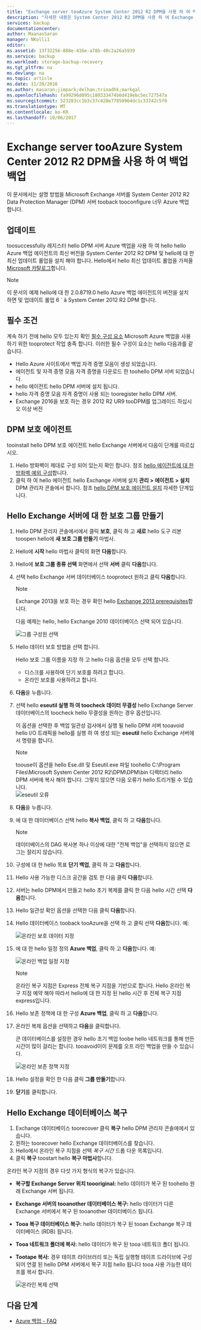 ```yaml
---
title: "Exchange server tooAzure System Center 2012 R2 DPM을 사용 하 여 백업을 aaaBack | Microsoft Docs"
description: "자세한 내용은 System Center 2012 R2 DPM을 사용 하 여 Exchange server tooAzure tooback을 백업 하는 방법"
services: backup
documentationcenter: 
author: MaanasSaran
manager: NKolli1
editor: 
ms.assetid: 13f32256-888e-416e-a78b-40c2a26a5939
ms.service: backup
ms.workload: storage-backup-recovery
ms.tgt_pltfrm: na
ms.devlang: na
ms.topic: article
ms.date: 11/28/2016
ms.author: masaran;jimpark;delhan;trinadhk;markgal
ms.openlocfilehash: fa99296d095c180333474b6d419ebc5ec727547a
ms.sourcegitcommit: 523283cc1b3c37c428e77850964dc1c33742c5f0
ms.translationtype: MT
ms.contentlocale: ko-KR
ms.lasthandoff: 10/06/2017
---
```

# <a name="back-up-an-exchange-server-tooazure-backup-with-system-center-2012-r2-dpm"></a>Exchange server tooAzure System Center 2012 R2 DPM을 사용 하 여 백업 백업
이 문서에서는 설명 방법을 Microsoft Exchange 서버를 System Center 2012 R2 Data Protection Manager (DPM) 서버 tooback tooconfigure 너무 Azure 백업 합니다.  

## <a name="updates"></a>업데이트
toosuccessfully 레지스터 hello DPM 서버 Azure 백업을 사용 하 여 hello hello Azure 백업 에이전트의 최신 버전을 System Center 2012 R2 DPM 및 hello에 대 한 최신 업데이트 롤업을 설치 해야 합니다. Hello에서 hello 최신 업데이트 롤업을 가져올 [Microsoft 카탈로그](http://catalog.update.microsoft.com/v7/site/Search.aspx?q=System%20Center%202012%20R2%20Data%20protection%20manager)합니다.

> [!NOTE]
> 이 문서의 예제 hello에 대 한 2.0.8719.0 hello Azure 백업 에이전트의 버전을 설치 하면 및 업데이트 롤업 6 ´ â System Center 2012 R2 DPM 합니다.
>
>

## <a name="prerequisites"></a>필수 조건
계속 하기 전에 hello 모두 있는지 확인 [필수 구성 요소](backup-azure-dpm-introduction.md#prerequisites) Microsoft Azure 백업을 사용 하기 위한 tooprotect 작업 충족 합니다. 이러한 필수 구성이 요소는 hello 다음과를 같습니다.

* Hello Azure 사이트에서 백업 자격 증명 모음이 생성 되었습니다.
* 에이전트 및 자격 증명 모음 자격 증명을 다운로드 한 toohello DPM 서버 되었습니다.
* hello 에이전트 hello DPM 서버에 설치 됩니다.
* hello 자격 증명 모음 자격 증명이 사용 되는 tooregister hello DPM 서버.
* Exchange 2016을 보호 하는 경우 2012 R2 UR9 tooDPM를 업그레이드 하십시오 이상 버전

## <a name="dpm-protection-agent"></a>DPM 보호 에이전트
tooinstall hello DPM 보호 에이전트 hello Exchange 서버에서 다음이 단계를 따르십시오.

1. Hello 방화벽이 제대로 구성 되어 있는지 확인 합니다. 참조 [hello 에이전트에 대 한 방화벽 예외 구성](https://technet.microsoft.com/library/Hh758204.aspx)합니다.
2. 클릭 하 여 hello 에이전트 hello Exchange 서버에 설치 **관리 > 에이전트 > 설치** DPM 관리자 콘솔에서 합니다. 참조 [hello DPM 보호 에이전트 설치](https://technet.microsoft.com/library/hh758186.aspx?f=255&MSPPError=-2147217396) 자세한 단계입니다.

## <a name="create-a-protection-group-for-hello-exchange-server"></a>Hello Exchange 서버에 대 한 보호 그룹 만들기
1. Hello DPM 관리자 콘솔에서에서 클릭 **보호**, 클릭 하 고 **새로** hello 도구 리본 tooopen hello에 **새 보호 그룹 만들기** 마법사.
2. Hello에 **시작** hello 마법사 클릭의 화면 **다음**합니다.
3. Hello에 **보호 그룹 종류 선택** 화면에서 선택 **서버** 클릭 **다음**합니다.
4. 선택 hello Exchange 서버 데이터베이스 tooprotect 원하고 클릭 **다음**합니다.

   > [!NOTE]
   > Exchange 2013을 보호 하는 경우 확인 hello [Exchange 2013 prerequisites](https://technet.microsoft.com/library/dn751029.aspx)합니다.
   >
   >

    다음 예제는 hello, hello Exchange 2010 데이터베이스 선택 되어 있습니다.

    ![그룹 구성원 선택](./media/backup-azure-backup-exchange-server/select-group-members.png)
5. Hello 데이터 보호 방법을 선택 합니다.

    Hello 보호 그룹 이름을 지정 하 고 hello 다음 옵션을 모두 선택 합니다.

   * 디스크를 사용하여 단기 보호를 하려고 합니다.
   * 온라인 보호를 사용하려고 합니다.
6. **다음**을 누릅니다.
7. 선택 hello **eseutil 실행 하 여 toocheck 데이터 무결성** hello Exchange Server 데이터베이스의 toocheck hello 무결성을 원하는 경우 옵션입니다.

    이 옵션을 선택한 후 백업 일관성 검사에서 실행 될 hello DPM 서버 tooavoid hello I/O 트래픽을 hello를 실행 하 여 생성 되는 **eseutil** hello Exchange 서버에서 명령을 합니다.

   > [!NOTE]
   > toouse이 옵션을 hello Ese.dll 및 Eseutil.exe 파일 toohello C:\Program Files\Microsoft System Center 2012 R2\DPM\DPM\bin 디렉터리 hello DPM 서버에 복사 해야 합니다. 그렇지 않으면 다음 오류가 hello 트리거될 수 있습니다.  
   > ![eseutil 오류](./media/backup-azure-backup-exchange-server/eseutil-error.png)
   >
   >
8. **다음**을 누릅니다.
9. 에 대 한 데이터베이스 선택 hello **복사 백업**, 클릭 하 고 **다음**합니다.

   > [!NOTE]
   > 데이터베이스의 DAG 복사본 하나 이상에 대한 "전체 백업"을 선택하지 않으면 로그는 잘리지 않습니다.
   >
   >
10. 구성에 대 한 hello 목표 **단기 백업**, 클릭 하 고 **다음**합니다.
11. Hello 사용 가능한 디스크 공간을 검토 한 다음 클릭 **다음**합니다.
12. 서버는 hello DPM에서 만들고 hello 초기 복제를 클릭 한 다음 hello 시간 선택 **다음**합니다.
13. Hello 일관성 확인 옵션을 선택한 다음 클릭 **다음**합니다.
14. Hello 데이터베이스 tooback tooAzure을 선택 하 고 클릭 선택 **다음**합니다. 예:

    ![온라인 보호 데이터 지정](./media/backup-azure-backup-exchange-server/specify-online-protection-data.png)
15. 에 대 한 hello 일정 정의 **Azure 백업**, 클릭 하 고 **다음**합니다. 예:

    ![온라인 백업 일정 지정](./media/backup-azure-backup-exchange-server/specify-online-backup-schedule.png)

    > [!NOTE]
    > 온라인 복구 지점은 Express 전체 복구 지점을 기반으로 합니다. Hello 온라인 복구 지점 예약 해야 따라서 hello에 대 한 지정 된 hello 시간 후 전체 복구 지점 express입니다.
    >
    >
16. Hello 보존 정책에 대 한 구성 **Azure 백업**, 클릭 하 고 **다음**합니다.
17. 온라인 복제 옵션을 선택하고 **다음**을 클릭합니다.

    큰 데이터베이스를 설정한 경우 hello 초기 백업 toobe hello 네트워크를 통해 만든 시간이 많이 걸리는 합니다. tooavoid이이 문제를 오프 라인 백업을 만들 수 있습니다.  

    ![온라인 보존 정책 지정](./media/backup-azure-backup-exchange-server/specify-online-retention-policy.png)
18. Hello 설정을 확인 한 다음 클릭 **그룹 만들기**합니다.
19. **닫기**를 클릭합니다.

## <a name="recover-hello-exchange-database"></a>Hello Exchange 데이터베이스 복구
1. Exchange 데이터베이스 toorecover 클릭 **복구** hello DPM 관리자 콘솔에에서 있습니다.
2. 원하는 toorecover hello Exchange 데이터베이스를 찾습니다.
3. Hello에서 온라인 복구 지점을 선택 *복구 시간* 드롭 다운 목록입니다.
4. 클릭 **복구** toostart hello **복구 마법사**합니다.

온라인 복구 지점의 경우 다섯 가지 형식의 복구가 있습니다.

* **복구할 Exchange Server 위치 toooriginal:** hello 데이터가 복구 된 toohello 원래 Exchange 서버 됩니다.
* **Exchange 서버의 tooanother 데이터베이스 복구:** hello 데이터가 다른 Exchange 서버에서 복구 된 tooanother 데이터베이스 됩니다.
* **Tooa 복구 데이터베이스 복구:** hello 데이터가 복구 된 tooan Exchange 복구 데이터베이스 (RDB) 됩니다.
* **Tooa 네트워크 폴더에 복사:** hello 데이터가 복구 된 tooa 네트워크 폴더 됩니다.
* **Tootape 복사:** 경우 테이프 라이브러리 또는 독립 실행형 테이프 드라이브에 구성 되어 연결 된 hello DPM 서버에서 복구 지점 hello 됩니다 tooa 사용 가능한 테이프를 복사 합니다.

    ![온라인 복제 선택](./media/backup-azure-backup-exchange-server/choose-online-replication.png)

## <a name="next-steps"></a>다음 단계
* [Azure 백업 - FAQ](backup-azure-backup-faq.md)
